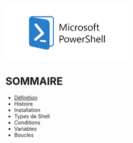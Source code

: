 ![](Powershell.png)
# SOMMAIRE 
- [Définition](https://github.com/Anescoo/Linux/blob/main/D%C3%A9finition.md) 
-  Histoire
- Installation
- Types de Shell
- Conditions
- Variables
- Boucles
  